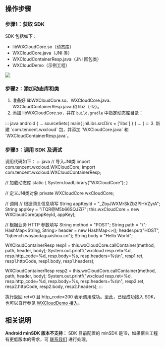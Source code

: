 
## 操作步骤

### 步骤1：获取 SDK

SDK 包括如下：

- libWXCloudCore.so（动态库）
- WXCloudCore.java（JNI 类）
- WXCloudContainerResp.java（JNI 回包类）
- WXCloudDemo（示例工程）

![](https://qcloudimg.tencent-cloud.cn/raw/a3a753995b027e775e45e9f202f30594.png)

### 步骤2：添加动态库和类

1. 准备好 libWXCloudCore.so、WXCloudCore.java、WXCloudContainerResp.java 和 libz（-lz）。
2. 添加 libWXCloudCore.so，并在 `build.gradle` 中指定动态库目录：
<dx-codeblock>
:::  java
android {
    ...
    sourceSets{
        main{
            jniLibs.srcDirs = ['libs']
        }
    }
  ...
}
:::
</dx-codeblock>
3. 新建 `com.tencent.wxcloud` 包，并添加 `WXCloudCore.java` 和  `WXCloudContainerResp.java`。

### 步骤3：调用 SDK 及调试
调用代码如下：
<dx-codeblock>
:::  java
// 导入JNI类
import com.tencent.wxcloud.WXCloudCore;
import com.tencent.wxcloud.WXCloudContainerResp;

// 加载动态库
static {
        System.loadLibrary("WXCloudCore");
    }

// 定义JNI类对象
private WXCloudCore wxCloudCore;

// 调用
// 根据网关信息填写
String appKeyId = "_ZbyJWXMrSkZb2PlHVZyrA";
String appKey = "iTQR@M5b66SQJZi7";
this.wxCloudCore = new WXCloudCore(appKeyId, appKey);

// 根据业务 HTTP 参数填写
String method = "POST";
String path = "/";
HashMap<String, String> header = new HashMap<>();
header.put("HOST", "bjbench.woyaodaguaishou.cn");
String body = "Hello World";

WXCloudContainerResp resp1 = this.wxCloudCore.callContainer(method, path, header, body);
System.out.printf("wxcloud resp.ret=%d, resp.http_code=%d, resp.body=%s, resp.headers=%s\n", resp1.ret, resp1.httpCode, resp1.body, resp1.headers);

WXCloudContainerResp resp2 = this.wxCloudCore.callContainer(method, path, header, body);
System.out.printf("wxcloud resp.ret=%d, resp.http_code=%d, resp.body=%s, resp.headers=%s\n", resp2.ret, resp2.httpCode, resp2.body, resp2.headers);
:::
</dx-codeblock>

执行返回 ret=0 且 http_code=200 表示调用成功。至此，已经成功接入 SDK，也可以自行参见 [WXCloudDemo 接入](https://cloud.tencent.com/document/product/1595/75968)。

## 相关说明

**Android minSDK 版本不支持：** SDK 目前配置的 minSDK 是19，如果宿主工程有更低版本的需求，可 [联系我们](https://cloud.tencent.com/document/product/1595/75974) 进行处理。
